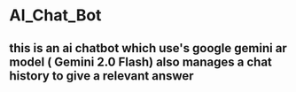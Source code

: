# AI_Chat_Bot
## this is an ai chatbot which use's google gemini ar model ( Gemini 2.0 Flash) also manages a chat history to give a relevant answer
